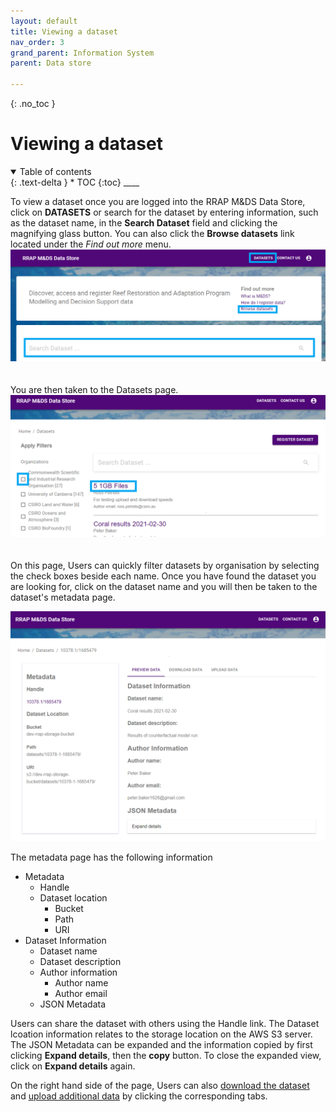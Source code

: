 ```yaml
---
layout: default
title: Viewing a dataset
nav_order: 3
grand_parent: Information System
parent: Data store

---
```

{: .no_toc }
# Viewing a dataset
<details  open markdown="block">
  <summary>
    Table of contents
  </summary>
{: .text-delta }
* TOC
{:toc}
____
</details>



To view a dataset once you are logged into the RRAP M&DS Data Store, click on **DATASETS** or search for the dataset by entering information, such as the dataset name, in the **Search Dataset** field and clicking the magnifying glass button.
You can also click the **Browse datasets** link located under the *Find out more* menu.
![viewDataset diagram](../../assets/images/viewDataset.png)
<br>
<br>
<br>
You are then taken to the Datasets page.
![viewDataset2 diagram](../../assets/images/viewDataset2.png)
<br>
<br>
<br>
On this page, Users can quickly filter datasets by organisation by selecting the check boxes beside each name. Once you have found the dataset you are looking for, click on the dataset name and you will then be taken to the dataset's metadata page.

![viewDataset3 diagram](../../assets/images/viewDataset3.png)


The metadata page has the following information
- Metadata
    - Handle 
    - Dataset location
      - Bucket
      - Path
      - URI
- Dataset Information
  - Dataset name
  - Dataset description
  - Author information
    - Author name
    - Author email
  - JSON Metadata

Users can share the dataset with others using the Handle link. The Dataset lcoation information relates to the storage location on the AWS S3 server.
The JSON Metadata can be expanded and the information copied by first clicking **Expand details**, then the **copy** button. To close the expanded view, click on **Expand details** again.



On the right hand side of the page, Users can also [download the dataset](../data-store/downloading-datasets.html) and [upload additional data](../data-store/registering-and-uploading-a-dataset.html) by clicking the corresponding tabs.

